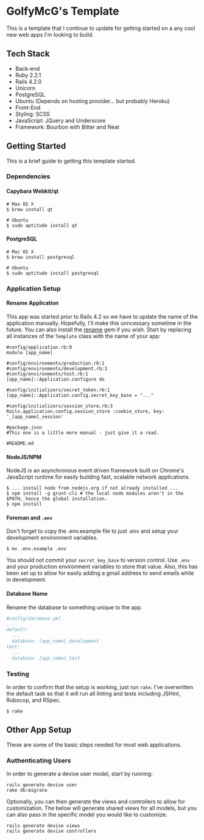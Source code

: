 # GolfyMcG's Template
This is a template that I continue to update for getting started on a any cool new web apps I'm looking to build.

## Tech Stack
 - Back-end
  - Ruby 2.2.1
  - Rails 4.2.0
  - Unicorn
  - PostgreSQL
  - Ubuntu (Depends on hosting provider... but probably Heroku)
 - Front-End
  - Styling: SCSS
  - JavaScript: JQuery and Underscore
  - Framework: Bourbon with Bitter and Neat

## Getting Started
This is a brief guide to getting this template started.

### Dependencies
#### Capybara Webkit/qt
```
# Max OS X
$ brew install qt

# Ubuntu
$ sudo aptitude install qt
```

#### PostgreSQL
```
# Mac OS X
$ brew install postgresql

# Ubuntu
$ sudo aptitude install postgresql
```

### Application Setup

#### Rename Application
This app was started prior to Rails 4.2 so we have to update the name of the application manually. Hopefully, I'll make this unncessary sometime in the future. You can also install the [rename](https://github.com/morshedalam/rename) gem if you wish. Start by replacing all instances of the `Template` class with the name of your app:

```
#config/application.rb:9
module [app_name]

#config/environments/production.rb:1
#config/environments/development.rb:1
#config/environments/test.rb:1
[app_name]::Application.configure do

#config/initializers/secret_token.rb:1
[app_name]::Application.config.secret_key_base = "..."

#config/initializers/session_store.rb:3
Rails.application.config.session_store :cookie_store, key: '_[app_name]_session'

#package.json
#This one is a little more manual - just give it a read.

#README.md
```

#### NodeJS/NPM
NodeJS is an asynchronous event driven framework built on Chrome's JavaScript runtime for easily building fast, scalable network applications.

```
$ ... install node from nodejs.org if not already installed ...
$ npm install -g grunt-cli # the local node modules aren't in the $PATH, hence the global installation.
$ npm install
```

#### Foreman and `.env`
Don't forget to copy the .env.example file to just .env and setup your development environment variables.

```
$ mv .env.example .env
```

You should not commit your `secret_key_base` to version control. Use `.env` and your production environment variables to store that value. Also, this has been set up to allow for easily adding a gmail address to send emails while in development.

#### Database Name
Rename the database to something unique to the app.
```yml
#config/database.yml
...
default:
  ...
  database: [app_name]_development
test:
  ...
  database: [app_name]_test
```

### Testing
In order to confirm that the setup is working, just run `rake`. I've overwritten the default task so that it will run all linting and tests including JSHint, Rubocop, and RSpec.
```
$ rake
```

## Other App Setup
These are some of the basic steps needed for most web applications.

### Authenticating Users
In order to generate a devise user model, start by running:

```
rails generate devise user
rake db:migrate
```

Optionally, you can then generate the views and controllers to allow for customization. The below will generate shared views for all models, but you can also pass in the specific model you would like to customize.
```
rails generate devise views
rails generate devise controllers
```
